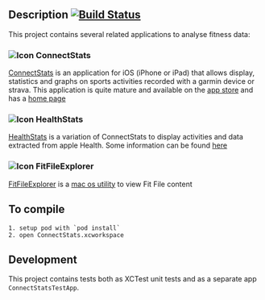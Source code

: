 ## Description [![Build Status](https://travis-ci.org/roznet/connectstats.svg?branch=master)](https://travis-ci.org/roznet/connectstats)

This project contains several related applications to analyse fitness data:

### ![Icon](https://github.com/roznet/connectstats/raw/master/ConnectStats/Media.xcassets/ConnectStatsNewAppIcon.appiconset/ConnectStatsNewAppIcon76.png) ConnectStats

[ConnectStats](https://itunes.apple.com/app/apple-store/id581697248?mt=8) is an application for iOS (iPhone or iPad) that allows display, statistics and graphs on sports activities recorded with a garmin device or strava. This application is quite mature and available on the [app store](https://itunes.apple.com/app/apple-store/id581697248?mt=8) and has a [home page](https://ro-z.net/blog/connectstats/)

### ![Icon](https://github.com/roznet/connectstats/raw/master/ConnectStats/Media.xcassets/HealthStatsAppIcon.appiconset/Icon76.png) HealthStats

[HealthStats](https://itunes.apple.com/us/app/healthstats/id912378669?ls=1&mt=8&ign-msr=https%3A%2F%2Fitunesconnect.apple.com%2FWebObjects%2FiTunesConnect.woa%2Fra%2Fng%2Fapp%2F912378669) is a variation of ConnectStats to display activities and data extracted from apple Health. Some information can be found [here](https://ro-z.net/blog/healthstats/)

### ![Icon](https://github.com/roznet/connectstats/raw/master/FitFileExplorer/Assets.xcassets/FitExplorerIcon76.imageset/FITFileExplorerIcons76.png)  FitFileExplorer

[FitFileExplorer](https://itunes.apple.com/us/app/fit-file-explorer/id1244431640?ls=1&mt=12) is a [mac os utility](https://ro-z.net/blog/fitfileexplorer/) to view Fit File content


## To compile

	1. setup pod with `pod install`
	2. open ConnectStats.xcworkspace
	

## Development

This project contains tests both as XCTest unit tests and as a separate app `ConnectStatsTestApp`.


